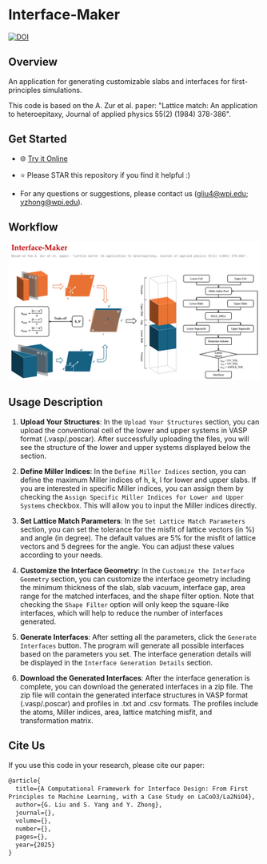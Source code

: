 # Interface-Maker

[![DOI](https://zenodo.org/badge/DOI/xxx.xxx/xxx.xxx.svg)](https://doi.org/xxx.xxx/xxx.xxx)

## Overview

An application for generating customizable slabs and interfaces for first-principles simulations.

This code is based on the A. Zur et al. paper: "Lattice match: An application to heteroepitaxy, Journal of applied physics 55(2) (1984) 378-386".

## Get Started

* 🌐 [Try it Online](https://interface-maker.streamlit.app/)

* ⭐️ Please STAR this repository if you find it helpful :)

* For any questions or suggestions, please contact us (gliu4@wpi.edu; yzhong@wpi.edu). 

## Workflow

![Workflow](res/image.png)

## Usage Description

1. **Upload Your Structures**: In the `Upload Your Structures` section, you can upload the conventional cell of the lower and upper systems in VASP format (.vasp/.poscar). After successfully uploading the files, you will see the structure of the lower and upper systems displayed below the section. 

2. **Define Miller Indices**: In the `Define Miller Indices` section, you can define the maximum Miller indices of h, k, l for lower and upper slabs. If you are interested in specific Miller indices, you can assign them by checking the `Assign Specific Miller Indices for Lower and Upper Systems` checkbox. This will allow you to input the Miller indices directly.

3. **Set Lattice Match Parameters**: In the `Set Lattice Match Parameters` section, you can set the tolerance for the misfit of lattice vectors (in %) and angle (in degree). The default values are 5% for the misfit of lattice vectors and 5 degrees for the angle. You can adjust these values according to your needs.

4. **Customize the Interface Geometry**: In the `Customize the Interface Geometry` section, you can customize the interface geometry including the minimum thickness of the slab, slab vacuum, interface gap, area range for the matched interfaces, and the shape filter option. Note that checking the `Shape Filter` option will only keep the square-like interfaces, which will help to reduce the number of interfaces generated.

5. **Generate Interfaces**: After setting all the parameters, click the `Generate Interfaces` button. The program will generate all possible interfaces based on the parameters you set. The interface generation details will be displayed in the `Interface Generation Details` section.

6. **Download the Generated Interfaces**: After the interface generation is complete, you can download the generated interfaces in a zip file. The zip file will contain the generated interface structures in VASP format (.vasp/.poscar) and profiles in .txt and .csv formats. The profiles include the atoms, Miller indices, area, lattice matching misfit, and transformation matrix.

## Cite Us
If you use this code in your research, please cite our paper:

```
@article{
  title={A Computational Framework for Interface Design: From First Principles to Machine Learning, with a Case Study on LaCoO3/La2NiO4},
  author={G. Liu and S. Yang and Y. Zhong},
  journal={},
  volume={},
  number={},
  pages={},
  year={2025}
}
```